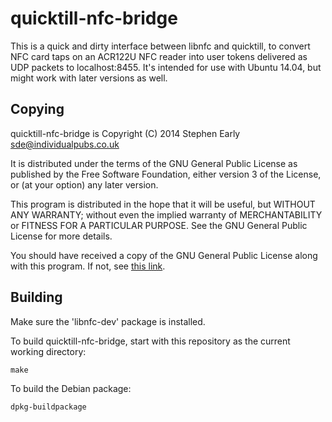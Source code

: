 quicktill-nfc-bridge
====================

This is a quick and dirty interface between libnfc and quicktill, to
convert NFC card taps on an ACR122U NFC reader into user tokens
delivered as UDP packets to localhost:8455.  It's intended for use
with Ubuntu 14.04, but might work with later versions as well.

Copying
-------

quicktill-nfc-bridge is Copyright (C) 2014 Stephen Early <sde@individualpubs.co.uk>

It is distributed under the terms of the GNU General Public License
as published by the Free Software Foundation, either version 3
of the License, or (at your option) any later version.

This program is distributed in the hope that it will be useful, but
WITHOUT ANY WARRANTY; without even the implied warranty of
MERCHANTABILITY or FITNESS FOR A PARTICULAR PURPOSE.  See the GNU
General Public License for more details.

You should have received a copy of the GNU General Public License
along with this program.  If not, see [this
link](http://www.gnu.org/licenses/).

Building
--------

Make sure the 'libnfc-dev' package is installed.

To build quicktill-nfc-bridge, start with this repository as the
current working directory:

    make

To build the Debian package:

    dpkg-buildpackage
